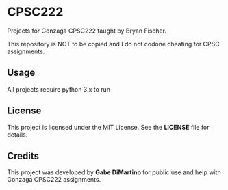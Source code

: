 # CPSC222

Projects for Gonzaga CPSC222 taught by Bryan Fischer.

This repository is NOT to be copied and I do not codone cheating for CPSC assignments. 

## Usage

All projects require python 3.x to run

## License

This project is licensed under the MIT License. See the **LICENSE** file for details.

## Credits

This project was developed by **Gabe DiMartino** for public use and help with Gonzaga CPSC222 assignments.

